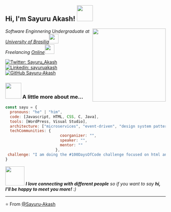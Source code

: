 <h2> Hi, I'm Sayuru Akash! <img src="https://media.giphy.com/media/mGcNjsfWAjY5AEZNw6/giphy.gif" width="50"></h2>
<img align='right' src="https://media.giphy.com/media/ieyl9zmCjO4b4t6qoY/giphy.gif" width="230">
<p><em>Software Enginnering Undergraduate at <a href="http://www.nsbm.ac.lk">University of Brasilia</a><img src="https://media.giphy.com/media/fYSnHlufseco8Fh93Z/giphy.gif" width="30"></br>Freelancing <a href="https://www.sayuru.me">Online</a><img src="https://media.giphy.com/media/WUlplcMpOCEmTGBtBW/giphy.gif" width="30"> 
</em></p>

[![Twitter: Sayuru_Akash](https://img.shields.io/twitter/follow/ThaiiBraga?style=social)](https://twitter.com/Sayuru_Akash)
[![Linkedin: sayuruakash](https://img.shields.io/badge/-thaianebraga-blue?style=flat-square&logo=Linkedin&logoColor=white&link=https://www.linkedin.com/in/thaianebraga/)](https://www.linkedin.com/in/sayuruakash/)
[![GitHub Sayuru-Akash](https://img.shields.io/github/followers/thaiane?label=follow&style=social)](https://github.com/sayuru-akash)


### <img src="https://media.giphy.com/media/VgCDAzcKvsR6OM0uWg/giphy.gif" width="50"> A little more about me...  

```javascript
const sayu = {
  pronouns: "he" | "him",
  code: [Javascript, HTML, CSS, C, Java],
  tools: [WordPress, Visual Studio],
  architecture: ["microservices", "event-driven", "design system pattern"],
  techCommunities: {
                        coorganizer: "",
                        speaker: "",
                        mentor: ""
                      },
 challenge: "I am doing the #100DaysOfCode challenge focused on html and wordpress"
}
```

<img src="https://media.giphy.com/media/LnQjpWaON8nhr21vNW/giphy.gif" width="60"> <em><b>I love connecting with different people</b> so if you want to say <b>hi, I'll be happy to meet you more!</b> :)</em>

---

⭐️ From [@Sayuru-Akash](https://github.com/sayuru-akash)